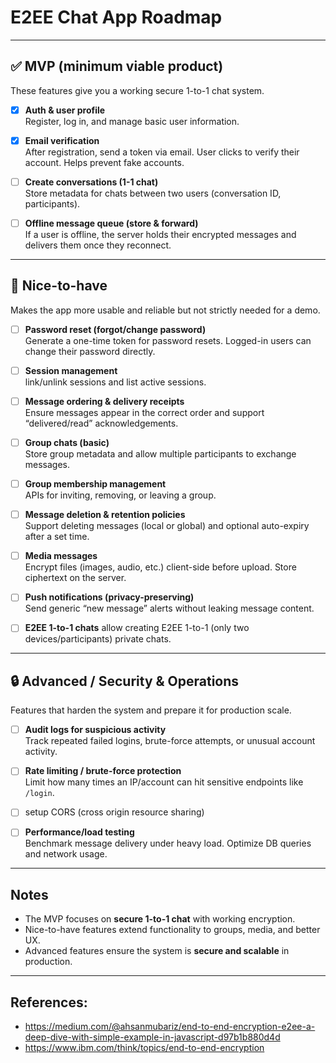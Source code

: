# E2EE Chat App Roadmap

---

## ✅ MVP (minimum viable product)
These features give you a working secure 1-to-1 chat system.

- [X] **Auth & user profile**  
  Register, log in, and manage basic user information.

- [x] **Email verification**  
  After registration, send a token via email. User clicks to verify their account. Helps prevent fake accounts.

- [ ] **Create conversations (1-1 chat)**  
  Store metadata for chats between two users (conversation ID, participants).

- [ ] **Offline message queue (store & forward)**  
  If a user is offline, the server holds their encrypted messages and delivers them once they reconnect.

---

## 🚀 Nice-to-have
Makes the app more usable and reliable but not strictly needed for a demo.

- [ ] **Password reset (forgot/change password)**  
  Generate a one-time token for password resets. Logged-in users can change their password directly.

- [ ] **Session management**  
  link/unlink sessions and list active sessions.

- [ ] **Message ordering & delivery receipts**  
  Ensure messages appear in the correct order and support “delivered/read” acknowledgements.

- [ ] **Group chats (basic)**  
  Store group metadata and allow multiple participants to exchange messages.

- [ ] **Group membership management**  
  APIs for inviting, removing, or leaving a group.

- [ ] **Message deletion & retention policies**  
  Support deleting messages (local or global) and optional auto-expiry after a set time.

- [ ] **Media messages**  
  Encrypt files (images, audio, etc.) client-side before upload. Store ciphertext on the server.

- [ ] **Push notifications (privacy-preserving)**  
  Send generic “new message” alerts without leaking message content.

- [ ] **E2EE 1-to-1 chats**
  allow creating E2EE 1-to-1 (only two devices/participants) private chats.

---

## 🔒 Advanced / Security & Operations
Features that harden the system and prepare it for production scale.

- [ ] **Audit logs for suspicious activity**  
  Track repeated failed logins, brute-force attempts, or unusual account activity.

- [ ] **Rate limiting / brute-force protection**  
  Limit how many times an IP/account can hit sensitive endpoints like `/login`.

- [ ] setup CORS (cross origin resource sharing)

- [ ] **Performance/load testing**  
  Benchmark message delivery under heavy load. Optimize DB queries and network usage.

---

## Notes
- The MVP focuses on **secure 1-to-1 chat** with working encryption.  
- Nice-to-have features extend functionality to groups, media, and better UX.  
- Advanced features ensure the system is **secure and scalable** in production.

---

## References:
- <https://medium.com/@ahsanmubariz/end-to-end-encryption-e2ee-a-deep-dive-with-simple-example-in-javascript-d97b1b880d4d>
- <https://www.ibm.com/think/topics/end-to-end-encryption>
